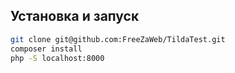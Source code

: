 

## Установка и запуск

```bash
git clone git@github.com:FreeZaWeb/TildaTest.git
composer install
php -S localhost:8000
```

